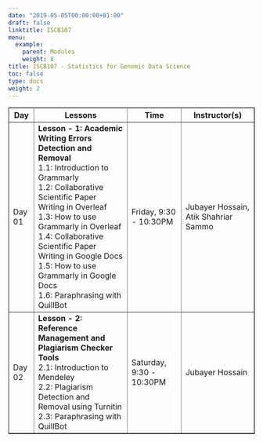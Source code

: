 ```yaml
---
date: "2019-05-05T00:00:00+01:00"
draft: false
linktitle: ISCB107
menu:
  example:
    parent: Modules
    weight: 8
title: ISCB107 - Statistics for Genomic Data Science
toc: false
type: docs
weight: 2
---
```



<table border = "1">
        <tr>
            <th style="text-align:center">Day</th>
            <th style="text-align:center">Lessons</th>
            <th style="text-align:center">Time</th>
            <th style="text-align:center">Instructor(s)</th>
        </tr>
        <tr>
           <td>Day 01</td>
           <td>
           <b>Lesson - 1: Academic Writing Errors Detection and Removal</b> <br>
           1.1: Introduction to Grammarly<br/>
           1.2: Collaborative Scientific Paper Writing in Overleaf<br/>
           1.3: How to use Grammarly in Overleaf<br/>
           1.4: Collaborative Scientific Paper Writing in Google Docs<br/>
           1.5: How to use Grammarly in Google Docs<br/>
           1.6: Paraphrasing with QuillBot<br>
           </td>
           <td>
            Friday, 9:30 - 10:30PM
           </td>
           <td>Jubayer Hossain, Atik Shahriar Sammo</td>
        </tr>
        <tr>
        <td>Day 02 </td>
        <td>
        <b>Lesson - 2: Reference Management and Plagiarism Checker Tools</b> <br>
        2.1: Introduction to Mendeley<br/>
        2.2: Plagiarism Detection and Removal using Turnitin<br/>
        2.3: Paraphrasing with QuillBot<br>
        </td>
           <td>Saturday, 9:30 - 10:30PM</td>
           <td>Jubayer Hossain</td>
        </tr>
 </table>
